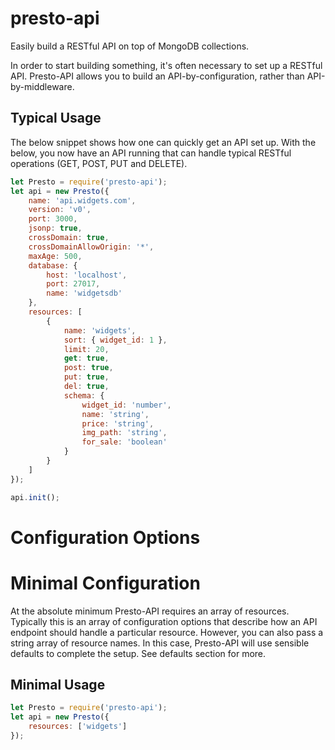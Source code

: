 presto-api
==========

Easily build a RESTful API on top of MongoDB collections.

In order to start building something, it's often necessary to set up a RESTful API.  Presto-API allows you to build an API-by-configuration, rather than API-by-middleware.

Typical Usage
---------------

The below snippet shows how one can quickly get an API set up.  With the below, you now have an API running that can handle typical RESTful operations (GET, POST, PUT and DELETE).

```js
let Presto = require('presto-api');
let api = new Presto({
	name: 'api.widgets.com',
	version: 'v0',
	port: 3000,
	jsonp: true,
	crossDomain: true,
	crossDomainAllowOrigin: '*',
	maxAge: 500,
	database: {
		host: 'localhost',
		port: 27017,
		name: 'widgetsdb'
	},
	resources: [
		{
			name: 'widgets',
			sort: { widget_id: 1 },
			limit: 20,
			get: true,
			post: true,
			put: true,
			del: true,
			schema: {
				widget_id: 'number',
				name: 'string',
				price: 'string',
				img_path: 'string',
				for_sale: 'boolean'
			}
		}
	]
});

api.init();
```

Configuration Options
=====================

Minimal Configuration
=====================

At the absolute minimum Presto-API requires an array of resources.  Typically this is an array of configuration options that describe how an API endpoint should handle a particular resource.  However, you can also pass a string array of resource names.  In this case, Presto-API will use sensible defaults to complete the setup.  See defaults section for more.

Minimal Usage
-------------

```js
let Presto = require('presto-api');
let api = new Presto({
	resources: ['widgets']
});
```





